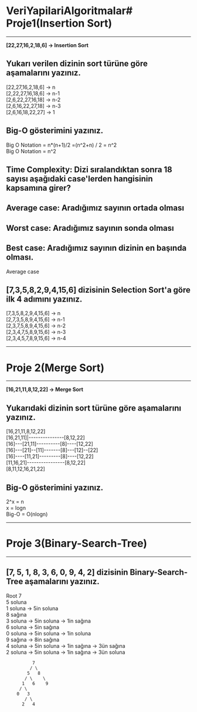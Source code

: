# VeriYapilariAlgoritmalar# Proje1(Insertion Sort)
---
**[22,27,16,2,18,6] -> Insertion Sort**

##  Yukarı verilen dizinin sort türüne göre aşamalarını yazınız.

[22,27,16,2,18,6] -> n  
[2,22,27,16,18,6] -> n-1  
[2,6,22,27,16,18] -> n-2  
[2,6,16,22,27,18] -> n-3  
[2,6,16,18,22,27] -> 1  

## Big-O gösterimini yazınız.

Big O Notation = n*(n+1)/2 =(n^2+n) / 2 = n^2  
Big O Notation = n^2

## Time Complexity: Dizi sıralandıktan sonra 18 sayısı aşağıdaki case'lerden hangisinin kapsamına girer? 
## Average case: Aradığımız sayının ortada olması
## Worst case: Aradığımız sayının sonda olması
## Best case: Aradığımız sayının dizinin en başında olması.

Average case

## [7,3,5,8,2,9,4,15,6] dizisinin Selection Sort'a göre ilk 4 adımını yazınız.

[7,3,5,8,2,9,4,15,6] -> n  
[2,7,3,5,8,9,4,15,6] -> n-1  
[2,3,7,5,8,9,4,15,6] -> n-2  
[2,3,4,7,5,8,9,15,6] -> n-3  
[2,3,4,5,7,8,9,15,6] -> n-4    
  
---
# Proje 2(Merge Sort)
---
**[16,21,11,8,12,22] -> Merge Sort**

## Yukarıdaki dizinin sort türüne göre aşamalarını yazınız.

[16,21,11,8,12,22]  
[16,21,11]|---------------[8,12,22]  
[16]---[21,11]----------[8]----[12,22]  
[16]---[21]--[11]-------[8]---[12]--[22]  
[16]----[11,21]---------[8]----[12,22]  
[11,16,21]----------------[8,12,22]  
[8,11,12,16,21,22]  

## Big-O gösterimini yazınız.

2^x = n  
x = logn  
Big-O = O(nlogn)  

---
# Proje 3(Binary-Search-Tree)
---
## [7, 5, 1, 8, 3, 6, 0, 9, 4, 2] dizisinin Binary-Search-Tree aşamalarını yazınız.

Root 7  
5 soluna  
1 soluna -> 5in soluna  
8 sağına  
3 soluna -> 5in soluna -> 1in sağına  
6 soluna -> 5in sağına  
0 soluna -> 5in soluna -> 1in soluna  
9 sağına -> 8in sağına  
4 soluna -> 5in soluna -> 1in sağına -> 3ün sağına  
2 soluna -> 5in soluna -> 1in sağına -> 3ün soluna  

              7
             / \
            5   8
           / \    \
          1   6    9
         / \
        0   3
           / \
          2   4
